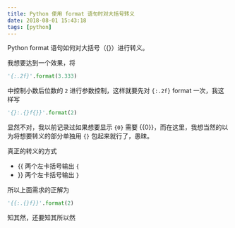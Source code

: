 ```yaml
---
title: Python 使用 format 语句时对大括号转义
date: 2018-08-01 15:43:18
tags: [python]
---
```


Python format 语句如何对大括号（{}）进行转义。

<!-- more --><!-- toc -->
我想要达到一个效果，将

```python
'{:.2f}'.format(3.333)
```

中控制小数后位数的 `2` 进行参数控制，这样就要先对 `{:.2f}` format 一次，我这样写

```python
'{}:.{}f{}}'.format(2)
```

显然不对，我以前记录过如果想要显示 `{0}` 需要 &#123;&#123;0&#125;&#125;，而在这里，我想当然的以为将想要转义的部分单独用 `{}` 包起来就行了，愚昧。

真正的转义的方式

- &#123;&#123; 两个左卡括号输出 `{`
- &#125;&#125; 两个左卡括号输出 `}`

所以上面需求的正解为

```python
'{{:.{}f}}'.format(2)
```

知其然，还要知其所以然
